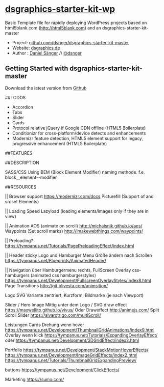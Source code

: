 # [dsgraphics-starter-kit-wp](https://github.com/dsnger/dsgraphics-starter-kit-master)

Basic Template file for rapidly deploying WordPress projects based on html5blank.com (http://html5blank.com)
and an dsgraphics-starter-kit-master

* Project: [github.com/dsnger/dsgraphics-starter-kit-master](https://github.com/dsnger/dsgraphics-starter-kit-master)
* Website: [dsgraphics.de](http://dsgraphics.de)
* Author : [Daniel Sänger](http://daniel-saenger.de) // [@dsnger](http://twitter.com/dsnger)


## Getting Started with dsgraphics-starter-kit-master

Download the latest version from [Github](https://github.com/dsnger/dsgraphics-starter-kit-master)

##TODOS

* Accordion
* Tabs
* Slider
* Cards
* Protocol relative jQuery if Google CDN offline (HTML5 Boilerplate)
* Conditionizr for cross-platform/device detects and enhancements
* Modernizr feature detection, HTML5 element support for legacy, progressive enhancement (HTML5 Boilerplate)




##FEATURES


##DESCRIPTION

SASS/CSS
Using BEM (Block Element Modifier) naming methode.
f.e. block__element--modifier





##RESOURCES

|| Browser support
https://modernizr.com/docs
Picturefill (Support of <picture> and srcset Elements)


|| Loading Speed
Lazyload (loading elements/images only if they are in view)


|| Animation
AOS (animate on scroll)
http://michalsnik.github.io/aos/
Waypoints (Set scroll marks)
http://imakewebthings.com/waypoints/


|| Preloading?
https://tympanus.net/Tutorials/PagePreloadingEffect/index.html


|| Header sticky
Logo und Hamburger Menu
Größe ändern nach Scrollen
https://tympanus.net/Blueprints/AnimatedHeader/

|| Navigation
über Hamburgermenu rechts, FullScreen Overlay
css-hamburgers (animated css hamburgerstyles)
https://tympanus.net/Development/FullscreenOverlayStyles/index8.html
Page Transitions
http://git.blivesta.com/animsition/

Logo
SVG Variante zentriert, Kurzform, Bildmarke (je nach Viewport)


Slider / Hero Image
Mittig unter dem Logo / SVG draw effect
https://maxwellito.github.io/vivus/
Oder Draweffect
http://animejs.com/
Split Scroll Slider
https://alvarotrigo.com/multiScroll/



Leistungen Cards
Drehung wenn hover
https://tympanus.net/Development/ThumbnailGridAnimations/index9.html
Overlay wenn klick
https://tympanus.net/Tutorials/ExpandingOverlayEffect/
oder
https://tympanus.net/Development/3DGridEffect/index2.html


Portfolio
https://tympanus.net/Development/StackMotionHoverEffects/
https://tympanus.net/Development/ImageGridEffects/index2.html
https://tympanus.net/Tutorials/ThumbnailGridExpandingPreview/

buttons
https://tympanus.net/Development/ClickEffects/

Marketing
https://sumo.com/
